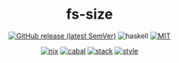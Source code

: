 <div align="center">

# fs-size

[![GitHub release (latest SemVer)](https://img.shields.io/github/v/release/tbidne/fs-size?include_prereleases&sort=semver)](https://github.com/tbidne/fs-size/releases/)
![haskell](https://img.shields.io/static/v1?label=&message=9.4&logo=haskell&logoColor=655889&labelColor=2f353e&color=655889)
[![MIT](https://img.shields.io/github/license/tbidne/fs-size?color=blue)](https://opensource.org/licenses/MIT)

[![nix](https://img.shields.io/github/workflow/status/tbidne/fs-size/nix/main?label=nix&&logo=nixos&logoColor=85c5e7&labelColor=2f353c)](https://github.com/tbidne/fs-size/actions/workflows/nix.yaml)
[![cabal](https://img.shields.io/github/workflow/status/tbidne/fs-size/cabal/main?label=cabal&labelColor=2f353c)](https://github.com/tbidne/fs-size/actions/workflows/cabal.yaml)
[![stack](https://img.shields.io/github/workflow/status/tbidne/fs-size/stack/main?label=stack&logoColor=white&labelColor=2f353c)](https://github.com/tbidne/fs-size/actions/workflows/stack.yaml)
[![style](https://img.shields.io/github/workflow/status/tbidne/fs-size/style/main?label=style&logoColor=white&labelColor=2f353c)](https://github.com/tbidne/fs-size/actions/workflows/style.yaml)

</div>